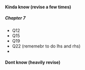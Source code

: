 #### Kinda know (revise a few times)
##### Chapter 7
- Q12
- Q15
- Q19
- Q22 (rememebr to do lhs and rhs)
- 



#### Dont know (heavily revise)

